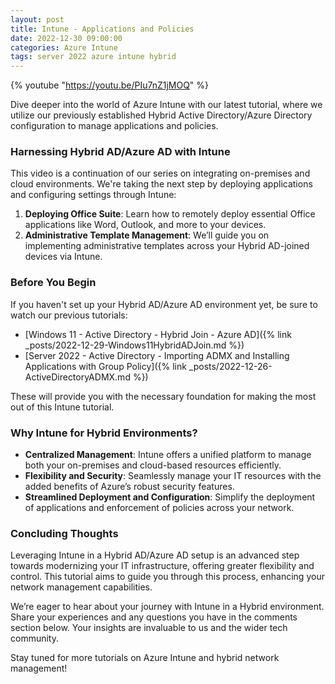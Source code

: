 ```yaml
---
layout: post
title: Intune - Applications and Policies
date: 2022-12-30 09:00:00
categories: Azure Intune
tags: server 2022 azure intune hybrid
---
```


{% youtube "https://youtu.be/PIu7nZ1jMOQ" %}

Dive deeper into the world of Azure Intune with our latest tutorial, where we utilize our previously established Hybrid Active Directory/Azure Directory configuration to manage applications and policies.

### Harnessing Hybrid AD/Azure AD with Intune

This video is a continuation of our series on integrating on-premises and cloud environments. We're taking the next step by deploying applications and configuring settings through Intune:

1) **Deploying Office Suite**: Learn how to remotely deploy essential Office applications like Word, Outlook, and more to your devices.
2) **Administrative Template Management**: We’ll guide you on implementing administrative templates across your Hybrid AD-joined devices via Intune.

### Before You Begin

If you haven't set up your Hybrid AD/Azure AD environment yet, be sure to watch our previous tutorials:

- [Windows 11 - Active Directory - Hybrid Join - Azure AD]({% link _posts/2022-12-29-Windows11HybridADJoin.md %})
- [Server 2022 - Active Directory - Importing ADMX and Installing Applications with Group Policy]({% link _posts/2022-12-26-ActiveDirectoryADMX.md %})

These will provide you with the necessary foundation for making the most out of this Intune tutorial.

### Why Intune for Hybrid Environments?

- **Centralized Management**: Intune offers a unified platform to manage both your on-premises and cloud-based resources efficiently.
- **Flexibility and Security**: Seamlessly manage your IT resources with the added benefits of Azure’s robust security features.
- **Streamlined Deployment and Configuration**: Simplify the deployment of applications and enforcement of policies across your network.

### Concluding Thoughts

Leveraging Intune in a Hybrid AD/Azure AD setup is an advanced step towards modernizing your IT infrastructure, offering greater flexibility and control. This tutorial aims to guide you through this process, enhancing your network management capabilities.

We’re eager to hear about your journey with Intune in a Hybrid environment. Share your experiences and any questions you have in the comments section below. Your insights are invaluable to us and the wider tech community.

Stay tuned for more tutorials on Azure Intune and hybrid network management!

